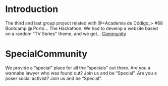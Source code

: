 # Introduction
The third and last group project related with @<Academia de Código_> #68 Bootcamp @ Porto... The Hackathon. We had to develop a website based on a random "TV Series" theme, and we got... [Community](https://www.youtube.com/watch?v=nHbiHcrA18w&ab_channel=The88-Topic)

# SpecialCommunity
We provide a “special” place for all the “specials” out there. Are you a wannabe lawyer who was found out? Join us and be “Special”. Are you a poser social activist? Join us and be “Special”.
